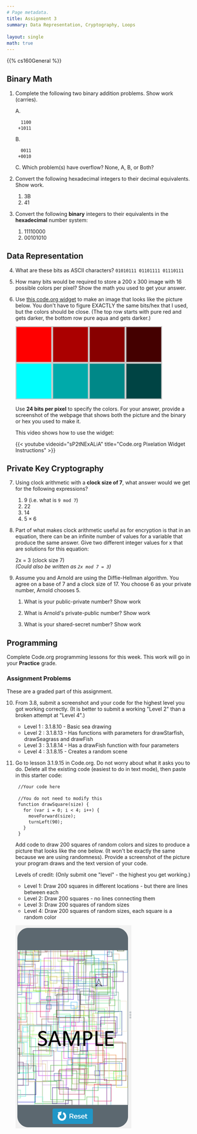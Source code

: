 ```yaml
---
# Page metadata.
title: Assignment 3
summary: Data Representation, Cryptography, Loops

layout: single
math: true
---
```


{{% cs160General %}}

## Binary Math

1. Complete the following two binary addition problems. Show work (carries).

    A.

         1100
        +1011

    B.

         0011
        +0010

    C. Which problem(s) have overflow? None, A, B, or Both?

1. Convert the following hexadecimal integers to their decimal equivalents.  Show work.
    1. 3B
    1. 41

1. Convert the following **binary** integers to their equivalents in the **hexadecimal** number system:

    1. 11110000
    1. 00101010

## Data Representation

4. What are these bits as ASCII characters? `01010111 01101111 01110111`

1. How many bits would be required to store a 200 x 300 image with 16 possible colors per pixel?
Show the math you used to get your answer.

1. Use [this code.org widget](https://studio.code.org/s/pixelation/stage/5/puzzle/1) to
    make an image that looks like the picture below. You don't have to figure EXACTLY the same
    bits/hex that I used, but the colors should be close. (The top row starts with pure red
    and gets darker, the bottom row pure aqua and gets darker.)

    ![Sample picture](squares.png)

    Use **24 bits per pixel** to specify the colors. For your answer, provide a
    screenshot of the webpage that shows both the picture
    and the binary or hex you used to make it.

    This video shows how to use the widget:

    {{< youtube videoid="sP2tNExALiA" title="Code.org Pixelation Widget Instructions" >}}

## Private Key Cryptography

7. Using clock arithmetic with a **clock size of 7**, what answer would we get for
the following expressions?
    1. 9 (i.e. what is `9 mod 7`)
    2. 22
    3. 14
    4. $\displaystyle 5\times 6$

1. Part of what makes clock arithmetic useful as for encryption is that in an equation, there
can be an infinite number of values for a variable that produce the same answer.
Give two different integer values for x that are solutions for this equation:

    2x = 3 (clock size 7)  
    *(Could also be written as `2x mod 7 = 3`)*

1. Assume you and Arnold are using the Diffie-Hellman algorithm.
You agree on a base of 7 and a clock size of 17.
You choose 6 as your private number, Arnold chooses 5.

    1. What is your public-private number? Show work

    1. What is Arnold's private-public number? Show work

    1. What is your shared-secret number? Show work

## Programming

Complete Code.org programming lessons for this week. This work will go in your
**Practice** grade.

### Assignment Problems

These are a graded part of this assignment.

10. From 3.8, submit a screenshot and your code for the highest level you got working correctly.
 (It is better to submit a working "Level 2" than a broken attempt at "Level 4".)

    * Level 1 : 3.1.8.10 - Basic sea drawing
    * Level 2 : 3.1.8.13 - Has functions with parameters for drawStarfish, drawSeagrass and drawFish
    * Level 3 : 3.1.8.14 - Has a drawFish function with four parameters
    * Level 4 : 3.1.8.15 - Creates a random scene

1. Go to lesson 3.1.9.15 in Code.org. Do not worry about what it asks you to do.
Delete all the existing code (easiest to do in text mode), then paste in this starter code:

        //Your code here
        
        //You do not need to modify this
        function drawSquare(size) {
          for (var i = 0; i < 4; i++) {
            moveForward(size);
            turnLeft(90);
          }
        }

    Add code to draw 200 squares of random colors and sizes to produce a picture that looks
    like the one below. (It won't be exactly the same because we are using randomness).
    Provide a screenshot of the picture your program draws and the text version of your code.

    Levels of credit: (Only submit one "level" - the highest you get working.)

    * Level 1: Draw 200 squares in different locations - but there are lines between each
    * Level 2: Draw 200 squares - no lines connecting them
    * Level 3: Draw 200 squares of random sizes
    * Level 4: Draw 200 squares of random sizes, each square is a random color  
     
    ![Sample picture](random_squares.png)
